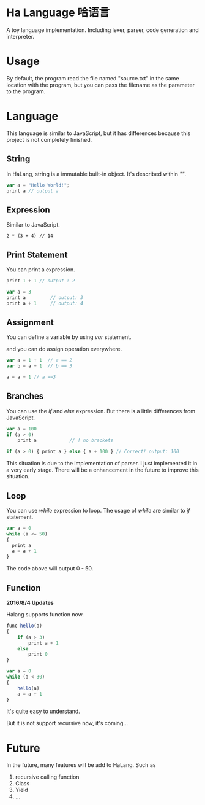 # Ha Language 哈语言
A toy language implementation. Including lexer, parser, code generation and interpreter.



# Usage

By default, the program read the file named "source.txt" in the same location with the program, but you can pass the filename as the parameter to the program.



# Language

This language is similar to JavaScript, but it has differences because this project is not completely finished.

## String

In HaLang, string is a immutable built-in object. It's described within *""*.

```javascript
var a = "Hello World!";
print a // output a
```



## Expression

Similar to JavaScript.

```
2 * (3 + 4) // 14
```

## Print Statement

You can print a expression.

```javascript
print 1 + 1 // output : 2

var a = 3
print a			// output: 3
print a + 1		// output: 4
```

## Assignment

You can define a variable by using *var* statement.

and you can do assign operation everywhere.

```javascript
var a = 1 + 1  // a == 2
var b = a + 1  // b == 3

a = a + 1 // a ==3
```

## Branches

You can use the *if* and *else* expression. But there is a little differences from JavaScript. 

```javascript
var a = 100
if (a > 0)
	print a            // ! no brackets
	
if (a > 0) { print a } else { a + 100 } // Correct! output: 100
```

This situation is due to the implementation of parser. I just implemented it in a very early stage. There will be a enhancement in the future to improve this situation.

## Loop

You can use *while* expression to loop. The usage of *while* are similar to *if* statement. 

```javascript
var a = 0
while (a <= 50)
{
  print a
  a = a + 1
}
```

The code above will output 0 - 50.

## Function

**2016/8/4 Updates**

Halang supports function now.

```javascript
func hello(a)
{
	if (a > 3)
		print a + 1
	else
		print 0
}

var a = 0
while (a < 30)
{
	hello(a)
	a = a + 1
}
```

It's quite easy to understand.

But it is not support recursive now, it's coming...

# Future

In the future, many features will be add to HaLang. Such as

1. recursive calling function
2. Class
3. Yield
4. ...
